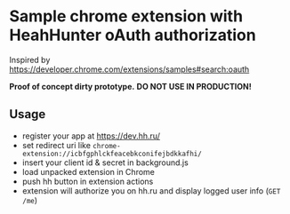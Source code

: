 # Sample chrome extension with HeahHunter oAuth authorization

Inspired by https://developer.chrome.com/extensions/samples#search:oauth

**Proof of concept dirty prototype.**
**DO NOT USE IN PRODUCTION!**

## Usage

* register your app at https://dev.hh.ru/
 * set redirect uri like `chrome-extension://icbfgphlckfeacebkconifejbdkkafhi/`
* insert your client id & secret in background.js
* load unpacked extension in Chrome
* push hh button in extension actions
* extension will authorize you on hh.ru and display logged user info (`GET /me`)
